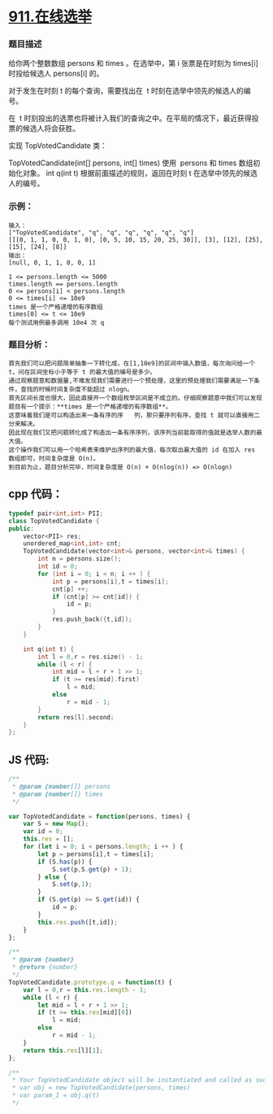 # [911.在线选举](https://leetcode.cn/problems/online-election/)

### 题目描述
给你两个整数数组 persons 和 times 。在选举中，第  i  张票是在时刻为  times[i]  时投给候选人 persons[i]  的。

对于发生在时刻 t 的每个查询，需要找出在  t 时刻在选举中领先的候选人的编号。

在  t 时刻投出的选票也将被计入我们的查询之中。在平局的情况下，最近获得投票的候选人将会获胜。

实现 TopVotedCandidate 类：

TopVotedCandidate(int[] persons, int[] times) 使用  persons 和 times 数组初始化对象。
int q(int t) 根据前面描述的规则，返回在时刻 t 在选举中领先的候选人的编号。

### 示例：
```
输入：
["TopVotedCandidate", "q", "q", "q", "q", "q", "q"]
[[[0, 1, 1, 0, 0, 1, 0], [0, 5, 10, 15, 20, 25, 30]], [3], [12], [25], [15], [24], [8]]
输出：
[null, 0, 1, 1, 0, 0, 1]
```

```
1 <= persons.length <= 5000
times.length == persons.length
0 <= persons[i] < persons.length
0 <= times[i] <= 10e9
times 是一个严格递增的有序数组
times[0] <= t <= 10e9
每个测试用例最多调用 10e4 次 q
```

### 题目分析：
```
首先我们可以把问题简单抽象一下转化成，在[1,10e9]的区间中插入数值，每次询问给一个 t，问在区间坐标小于等于 t 的最大值的编号是多少。
通过观察题意和数据量,不难发现我们需要进行一个预处理，这里的预处理我们需要满足一下条件，查找的时候时间复杂度不能超过 nlogn。
首先区间长度也很大，因此直接开一个数组枚举区间是不成立的。仔细观察题意中我们可以发现题目有一个提示：**times 是一个严格递增的有序数组**。
这意味着我们是可以构造出来一条有序的序   列，那只要序列有序，查找 t 就可以直接用二分来解决。
因此现在我们又把问题转化成了构造出一条有序序列，该序列当前能取得的值就是选举人数的最大值。
这个操作我们可以用一个哈希表来维护出序列的最大值，每次取出最大值的 id 在加入 res   数组即可，时间复杂度是 O(n)。
到目前为止，题目分析完毕，时间复杂度是 O(n) + O(nlog(n)) => O(nlogn)
```


## cpp 代码：

```cpp
typedef pair<int,int> PII;
class TopVotedCandidate {
public:
    vector<PII> res;
    unordered_map<int,int> cnt;
    TopVotedCandidate(vector<int>& persons, vector<int>& times) {
        int n = persons.size();
        int id = 0;
        for (int i = 0; i < n; i ++ ) {
            int p = persons[i],t = times[i];
            cnt[p] ++;
            if (cnt[p] >= cnt[id]) {
                id = p;
            }
            res.push_back({t,id});
        }
    }

    int q(int t) {
        int l = 0,r = res.size() - 1;
        while (l < r) {
            int mid = l + r + 1 >> 1;
            if (t >= res[mid].first)
                l = mid;
            else
                r = mid - 1;
        }
        return res[l].second;
    }
};
```

## JS 代码:

```Javascript
/**
 * @param {number[]} persons
 * @param {number[]} times
 */

var TopVotedCandidate = function(persons, times) {
    var S = new Map();
    var id = 0;
    this.res = [];
    for (let i = 0; i < persons.length; i ++ ) {
        let p = persons[i],t = times[i];
        if (S.has(p)) {
            S.set(p,S.get(p) + 1);
        } else {
            S.set(p,1);
        }
        if (S.get(p) >= S.get(id)) {
            id = p;
        }
        this.res.push([t,id]);
    }
};

/**
 * @param {number}
 * @return {number}
 */
TopVotedCandidate.prototype.q = function(t) {
    var l = 0,r = this.res.length - 1;
    while (l < r) {
        let mid = l + r + 1 >> 1;
        if (t >= this.res[mid][0])
            l = mid;
        else
            r = mid - 1;
    }
    return this.res[l][1];
};

/**
 * Your TopVotedCandidate object will be instantiated and called as such:
 * var obj = new TopVotedCandidate(persons, times)
 * var param_1 = obj.q(t)
 */
```
